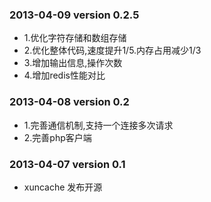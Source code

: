 ### 2013-04-09  version 0.2.5
   * 1.优化字符存储和数组存储
   * 2.优化整体代码,速度提升1/5.内存占用减少1/3
   * 3.增加输出信息,操作次数
   * 4.增加redis性能对比
### 2013-04-08  version 0.2
   * 1.完善通信机制,支持一个连接多次请求
   * 2.完善php客户端
### 2013-04-07  version 0.1
   * xuncache 发布开源